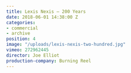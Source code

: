 ```yaml
---
title: Lexis Nexis — 200 Years
date: 2018-06-01 14:38:00 Z
categories:
- commercial
- archive
position: 4
image: "/uploads/lexis-nexis-two-hundred.jpg"
vimeo: 272962445
director: Joe Elliot
production-company: Burning Reel
---
```


